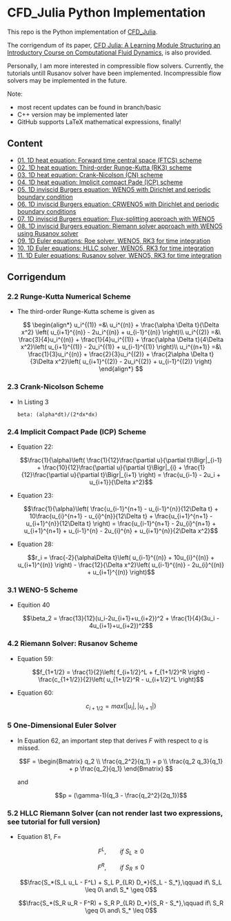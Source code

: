 # CFD_Julia Python Implementation

This repo is the Python implementation of [CFD_Julia](https://github.com/surajp92/CFD_Julia).

The corrigendum of its paper, [CFD Julia: A Learning Module Structuring an Introductory Course on Computational Fluid Dynamics](https://www.mdpi.com/2311-5521/4/3/159), is also provided.

Personally, I am more interested in compressible flow solvers. Currently, the tutorials untill Rusanov solver have been implemented. Incompressible flow solvers may be implemented in the future.

Note:
 - most recent updates can be found in branch/basic
 - C++ version may be implemented later
 - GitHub supports LaTeX mathematical expressions, finally!

## Content
- [01. 1D heat equation: Forward time central space (FTCS) scheme](./jupyter/01_Heat_Equation_FTCS/ftcs.ipynb)
- [02. 1D heat equation: Third-order Runge-Kutta (RK3) scheme](./jupyter/02_Heat_Equation_RK3/rk3.ipynb)
- [03. 1D heat equation: Crank-Nicolson (CN) scheme](./jupyter/03_Heat_Equation_CN/cn.ipynb)
- [04. 1D heat equation: Implicit compact Pade (ICP) scheme](./jupyter/04_Heat_Equation_ICP/icp.ipynb)
- [05. 1D inviscid Burgers equation: WENO5 with Dirichlet and periodic boundary condition](./jupyter/05_Inviscid_Burgers_WENO/weno5_dirichlet.ipynb)
- [06. 1D inviscid Burgers equation: CRWENO5 with Dirichlet and periodic boundary conditions](./jupyter/06_Inviscid_Burgers_CRWENO/crweno5_dirichlet.ipynb)
- [07. 1D inviscid Burgers equation: Flux-splitting approach with WENO5](./jupyter/07_Inviscid_Burgers_Flux_Splitting/flux_splitting_periodic.ipynb)
- [08. 1D inviscid Burgers equation: Riemann solver approach with WENO5 using Rusanov solver](./jupyter/08_Inviscid_Burgers_Rieman/rusanov_riemann_periodic.ipynb)
- [09. 1D Euler equations: Roe solver, WENO5, RK3 for time integration](./jupyter/09_Euler_1D_Roe/roe.ipynb)
- [10. 1D Euler equations: HLLC solver, WENO5, RK3 for time integration](./jupyter/10_Euler_1D_HLLC/hllc.ipynb)
- [11. 1D Euler equations: Rusanov solver, WENO5, RK3 for time integration](./jupyter/11_Euler_1D_Rusanov/rusanov.ipynb)

## Corrigendum 

### 2.2 Runge-Kutta Numerical Scheme

- The third-order Runge-Kutta scheme is given as 

    $$
    \begin{align*}
    u_i^{(1)} =&\ u_i^{(n)} + \frac{\alpha \Delta t}{\Delta x^2} \left( u_{i+1}^{(n)} - 2u_i^{(n)} + u_{i-1}^{(n)} \right)\\
    u_i^{(2)} =&\ \frac{3}{4}u_i^{(n)} + \frac{1}{4}u_i^{(1)} + \frac{\alpha \Delta t}{4\Delta x^2}\left( u_{i+1}^{(1)} - 2u_i^{(1)} + u_{i-1}^{(1)} \right)\\
    u_i^{(n+1)} =&\ \frac{1}{3}u_i^{(n)} + \frac{2}{3}u_i^{(2)} + \frac{2\alpha \Delta t}{3\Delta x^2}\left( u_{i+1}^{(2)} - 2u_i^{(2)} + u_{i-1}^{(2)} \right)
    \end{align*}
    $$

### 2.3 Crank-Nicolson Scheme
  
- In Listing 3

    ```
    beta: (alpha*dt)/(2*dx*dx)
    ```

### 2.4 Implicit Compact Pade (ICP) Scheme

- Equation 22:

    $$\frac{1}{\alpha}\left( \frac{1}{12}\frac{\partial u}{\partial t}\Bigr|_{i-1} + \frac{10}{12}\frac{\partial u}{\partial t}\Bigr|_{i} + \frac{1}{12}\frac{\partial u}{\partial t}\Bigr|_{i+1} \right) = \frac{u_{i-1} - 2u_i + u_{i+1}}{\Delta x^2}$$

- Equation 23:

    $$\frac{1}{\alpha}\left( \frac{u_{i-1}^{n+1} - u_{i-1}^{n}}{12\Delta t} + 10\frac{u_{i}^{n+1} - u_{i}^{n}}{12\Delta t} + \frac{u_{i+1}^{n+1} - u_{i+1}^{n}}{12\Delta t} \right) = \frac{u_{i-1}^{n+1} - 2u_{i}^{n+1} + u_{i+1}^{n+1} + u_{i-1}^{n} - 2u_{i}^{n} + u_{i+1}^{n}}{2\Delta x^2}$$

- Equation 28:

    $$r_i = \frac{-2}{\alpha\Delta t}\left( u_{i-1}^{(n)} + 10u_{i}^{(n)} + u_{i+1}^{(n)} \right) - \frac{12}{\Delta x^2}\left( u_{i-1}^{(n)} - 2u_{i}^{(n)} + u_{i+1}^{(n)} \right)$$

### 3.1 WENO-5 Scheme

- Equition 40
  
    $$\beta_2 = \frac{13}{12}(u_i-2u_{i+1}+u_{i+2})^2 + \frac{1}{4}(3u_i - 4u_{i+1}+u_{i+2})^2$$

### 4.2 Riemann Solver: Rusanov Scheme

- Equation 59:

    $$f_{1+1/2} = \frac{1}{2}\left( f_{i+1/2}^L + f_{1+1/2}^R \right) - \frac{c_{1+1/2}}{2}\left( u_{1+1/2}^R - u_{i+1/2}^L \right)$$

- Equation 60:

    $$c_{i+1/2} = max(|u_i|, |u_{i+1}|)$$

### 5 One-Dimensional Euler Solver

- In Equation 62, an important step that derives $F$ with respect to $q$ is missed.

    $$F = 
    \begin{Bmatrix}
    q_2 \\
    \frac{q_2^2}{q_1} + p \\
    \frac{q_2 q_3}{q_1} + p \frac{q_2}{q_1}
    \end{Bmatrix}
    $$

    and

    $$p = (\gamma-1)(q_3 - \frac{q_2^2}{2q_1})$$


### 5.2 HLLC Riemann Solver (can not render last two expressions, see tutorial for full version)

- Equation 81, $F=$
    
    $$F^L,\qquad if\ S_L \geq 0$$

    $$F^R,\qquad if\ S_R \leq 0$$

    $$\frac{S_*(S_L u_L - F^L) + S_L P_{LR} D_*}{S_L - S_*},\qquad if\ S_L \leq 0\ and\ S_* \geq 0$$
    
    $$\frac{S_*(S_R u_R - F^R) + S_R P_{LR} D_*}{S_R - S_*},\qquad if\ S_R \geq 0\ and\ S_* \leq 0$$ 

